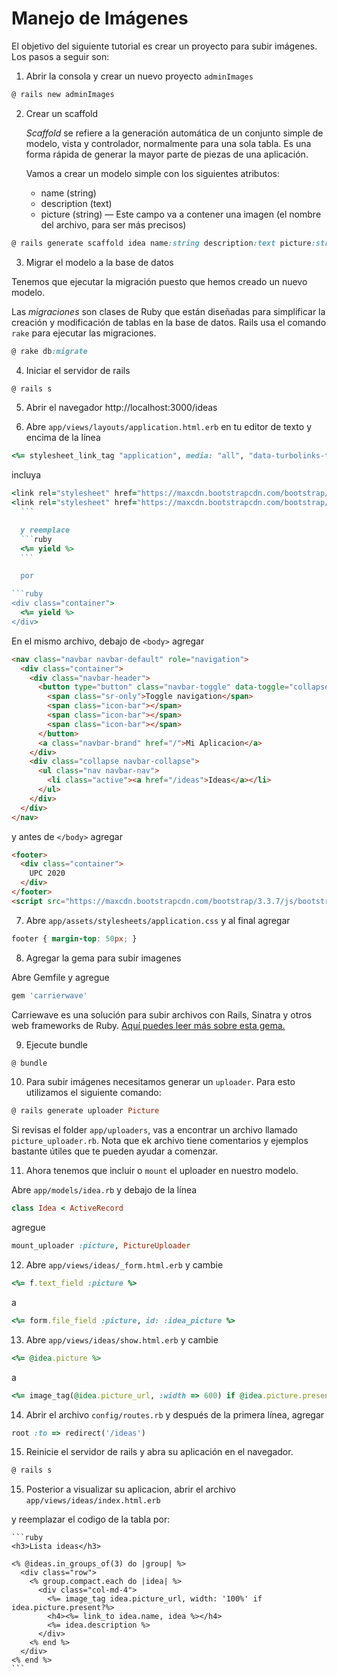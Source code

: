 # Manejo de Imágenes

El objetivo del siguiente tutorial es crear un proyecto para subir imágenes. Los pasos a seguir son:

1. Abrir la consola y crear un nuevo proyecto `adminImages`

  ```ruby
  @ rails new adminImages
  ```

2. Crear un scaffold

    *Scaffold* se refiere a la generación automática de un conjunto simple de modelo, vista y controlador, normalmente para una sola tabla. Es una forma rápida de generar la mayor parte de piezas de una aplicación.

    Vamos a crear un modelo simple con los siguientes atributos:

    * name (string)
    * description (text)
    * picture (string) — Este campo va a contener una imagen (el nombre del archivo, para ser más precisos)

  ```ruby
  @ rails generate scaffold idea name:string description:text picture:string
  ```

3. Migrar el modelo a la base de datos

  Tenemos que ejecutar la migración puesto que hemos creado un nuevo modelo.

  Las *migraciones* son clases de Ruby que están diseñadas para simplificar la creación y modificación de tablas en la base de datos. Rails usa el comando `rake` para ejecutar las migraciones.

  ```ruby
  @ rake db:migrate
  ```

4. Iniciar el servidor de rails

  ```ruby
  @ rails s
  ```

5. Abrir el navegador http://localhost:3000/ideas

6. Abre `app/views/layouts/application.html.erb` en tu editor de texto y encima de la línea

  ```ruby
  <%= stylesheet_link_tag "application", media: "all", "data-turbolinks-track" => true %>
  ```
  incluya

  ```ruby
  <link rel="stylesheet" href="https://maxcdn.bootstrapcdn.com/bootstrap/3.3.7/css/bootstrap.min.css" integrity="sha384-BVYiiSIFeK1dGmJRAkycuHAHRg32OmUcww7on3RYdg4Va+PmSTsz/K68vbdEjh4u" crossorigin="anonymous">
  <link rel="stylesheet" href="https://maxcdn.bootstrapcdn.com/bootstrap/3.3.7/css/bootstrap-theme.min.css" integrity="sha384-rHyoN1iRsVXV4nD0JutlnGaslCJuC7uwjduW9SVrLvRYooPp2bWYgmgJQIXwl/Sp" crossorigin="anonymous">
    ```

    y reemplace
    ```ruby
    <%= yield %>
    ```

    por

  ```ruby
  <div class="container">
    <%= yield %>
  </div>
  ```

  En el mismo archivo, debajo de `<body>` agregar

  ```html
  <nav class="navbar navbar-default" role="navigation">
    <div class="container">
      <div class="navbar-header">
        <button type="button" class="navbar-toggle" data-toggle="collapse" data-target=".navbar-collapse">
          <span class="sr-only">Toggle navigation</span>
          <span class="icon-bar"></span>
          <span class="icon-bar"></span>
          <span class="icon-bar"></span>
        </button>
        <a class="navbar-brand" href="/">Mi Aplicacion</a>
      </div>
      <div class="collapse navbar-collapse">
        <ul class="nav navbar-nav">
          <li class="active"><a href="/ideas">Ideas</a></li>
        </ul>
      </div>
    </div>
  </nav>
  ```

  y antes de `</body>` agregar

  ```html
  <footer>
    <div class="container">
      UPC 2020
    </div>
  </footer>
  <script src="https://maxcdn.bootstrapcdn.com/bootstrap/3.3.7/js/bootstrap.min.js" integrity="sha384-Tc5IQib027qvyjSMfHjOMaLkfuWVxZxUPnCJA7l2mCWNIpG9mGCD8wGNIcPD7Txa" crossorigin="anonymous"></script>
  ```

7. Abre `app/assets/stylesheets/application.css` y al final agregar

  ```css
  footer { margin-top: 50px; }
  ```

8. Agregar la gema para subir imagenes

  Abre Gemfile y agregue

  ```ruby
  gem 'carrierwave'
  ```

  Carriewave es una solución para subir archivos con Rails, Sinatra y otros web frameworks de Ruby. [Aquí puedes leer más sobre esta gema.](https://github.com/carrierwaveuploader/carrierwave)


9. Ejecute bundle

  ```ruby
  @ bundle
  ```

10. Para subir imágenes necesitamos generar un `uploader`. Para esto utilizamos el siguiente comando:

  ```ruby
  @ rails generate uploader Picture
  ```

  Si revisas el folder `app/uploaders`, vas a encontrar un archivo llamado `picture_uploader.rb`. Nota que ek archivo tiene comentarios y ejemplos bastante útiles que te pueden ayudar a comenzar.

11. Ahora tenemos que incluir o `mount` el uploader en nuestro modelo.

  Abre `app/models/idea.rb` y debajo de la lí­nea

  ```ruby
  class Idea < ActiveRecord
  ```

  agregue

  ```ruby
  mount_uploader :picture, PictureUploader
  ```

12. Abre `app/views/ideas/_form.html.erb` y cambie

  ```ruby
  <%= f.text_field :picture %>
  ```

  a
  ```ruby
  <%= form.file_field :picture, id: :idea_picture %>
  ```


13. Abre `app/views/ideas/show.html.erb` y cambie
```ruby
<%= @idea.picture %>
```

  a
  ```ruby
  <%= image_tag(@idea.picture_url, :width => 600) if @idea.picture.present? %>
  ```


14. Abrir el archivo `config/routes.rb` y después de la primera línea, agregar

  ```ruby
  root :to => redirect('/ideas')
  ```


15. Reinicie el servidor de rails y abra su aplicación en el navegador.

  ```ruby
  @ rails s
  ```


15. Posterior a visualizar su aplicacion, abrir el archivo `app/views/ideas/index.html.erb`

  y reemplazar el codigo de la tabla por:

    ```ruby
    <h3>Lista ideas</h3>

    <% @ideas.in_groups_of(3) do |group| %>
      <div class="row">
        <% group.compact.each do |idea| %>
          <div class="col-md-4">
            <%= image_tag idea.picture_url, width: '100%' if idea.picture.present?%>
            <h4><%= link_to idea.name, idea %></h4>
            <%= idea.description %>
          </div>
        <% end %>
      </div>
    <% end %>
    ```
